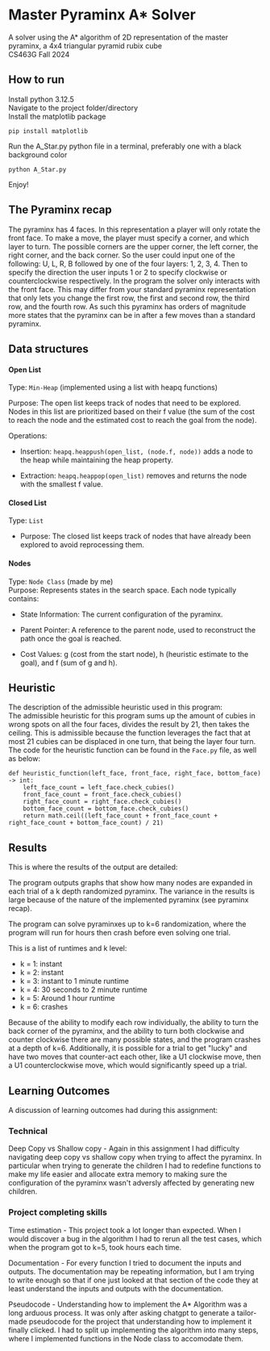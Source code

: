# Master Pyraminx A* Solver
A solver using the A* algorithm of 2D representation of the master pyraminx, a 4x4 triangular pyramid rubix cube  
CS463G Fall 2024

## How to run
Install python 3.12.5  
Navigate to the project folder/directory  
Install the matplotlib package
```
pip install matplotlib
```
Run the A_Star.py python file in a terminal, preferably one with a black background color 
```
python A_Star.py
```
Enjoy!

## The Pyraminx recap
The pyraminx has 4 faces. In this representation a player will only rotate the front face. To make a move, the player must specify a corner, and which layer to turn. The possible corners are the upper corner, the left corner, the right corner, and the back corner. So the user could input one of the following: U, L, R, B followed by one of the four layers: 1, 2, 3, 4. Then to specify the direction the user inputs 1 or 2 to specify clockwise or counterclockwise respectively. In the program the solver only interacts with the front face. This may differ from your standard pyraminx representation that only lets you change the first row, the first and second row, the third row, and the fourth row. As such this pyraminx has orders of magnitude more states that the pyraminx can be in after a few moves than a standard pyraminx.

## Data structures
#### Open List
Type: `Min-Heap` (implemented using a list with heapq functions)  

Purpose: The open list keeps track of nodes that need to be explored. Nodes in this list are prioritized based on their f value (the sum of the cost to reach the node and the estimated cost to reach the goal from the node).  

Operations:
- Insertion: `heapq.heappush(open_list, (node.f, node))` adds a node to the heap while maintaining the heap property.

- Extraction: `heapq.heappop(open_list)` removes and returns the node with the smallest f value.
#### Closed List
Type: `List`
- Purpose: The closed list keeps track of nodes that have already been explored to avoid reprocessing them.
#### Nodes
Type: `Node Class` (made by me)  
Purpose: Represents states in the search space. Each node typically contains:
- State Information: The current configuration of the pyraminx.
- Parent Pointer: A reference to the parent node, used to reconstruct the path once the goal is reached.

- Cost Values: g (cost from the start node), h (heuristic estimate to the goal), and f (sum of g and h).

## Heuristic
The description of the admissible heuristic used in this program:  
The admissible heuristic for this program sums up the amount of cubies in wrong spots on all the four faces, divides the result by 21, then takes the ceiling. This is admissible because the function leverages the fact that at most 21 cubies can be displaced in one turn, that being the layer four turn. The code for the heuristic function can be found in the `Face.py` file, as well as below:  
```
def heuristic_function(left_face, front_face, right_face, bottom_face) -> int:
    left_face_count = left_face.check_cubies()
    front_face_count = front_face.check_cubies()
    right_face_count = right_face.check_cubies()
    bottom_face_count = bottom_face.check_cubies()
    return math.ceil((left_face_count + front_face_count + right_face_count + bottom_face_count) / 21)
```

## Results
This is where the results of the output are detailed:  

The program outputs graphs that show how many nodes are expanded in each trial of a k depth randomized pyraminx. The variance in the results is large because of the nature of the implemented pyraminx (see pyraminx recap).  

The program can solve pyraminxes up to k=6 randomization, where the program will run for hours then crash before even solving one trial.    

This is a list of runtimes and k level:

- k = 1: instant
- k = 2: instant
- k = 3: instant to 1 minute runtime
- k = 4: 30 seconds to 2 minute runtime
- k = 5: Around 1 hour runtime
- k = 6: crashes

Because of the ability to modify each row individually, the ability to turn the back corner of the pyraminx, and the ability to turn both clockwise and counter clockwise there are many possible states, and the program crashes at a depth of k=6. Additionally, it is possible for a trial to get "lucky" and have two moves that counter-act each other, like a U1 clockwise move, then a U1 counterclockwise move, which would significantly speed up a trial.


## Learning Outcomes
A discussion of learning outcomes had during this assignment:  

### Technical
Deep Copy vs Shallow copy - Again in this assignment I had difficulty navigating deep copy vs shallow copy when trying to affect the pyraminx. In particular when trying to generate the children I had to redefine functions to make my life easier and allocate extra memory to making sure the configuration of the pyraminx wasn't adversly affected by generating new children.

### Project completing skills
Time estimation - This project took a lot longer than expected. When I would discover a bug in the algorithm I had to rerun all the test cases, which when the program got to k=5, took hours each time.

Documentation - For every function I tried to document the inputs and outputs. The documentation may be repeating information, but I am trying to write enough so that if one just looked at that section of the code they at least understand the inputs and outputs with the documentation.

Pseudocode - Understanding how to implement the A* Algorithm was a long arduous process. It was only after asking chatgpt to generate a tailor-made pseudocode for the project that understanding how to implement it finally clicked. I had to split up implementing the algorithm into many steps, where I implemented functions in the Node class to accomodate them.